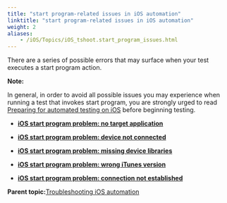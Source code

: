 ```yaml
--- 
title: "start program-related issues in iOS automation"
linktitle: "start program-related issues in iOS automation"
weight: 2
aliases: 
    - /iOS/Topics/iOS_tshoot.start_program_issues.html
---
```


There are a series of possible errors that may surface when your test executes a start program action.

**Note:**

In general, in order to avoid all possible issues you may experience when running a test that invokes start program, you are strongly urged to read [Preparing for automated testing on iOS](/iOS/Topics/iOS_launching_an_AUT.html#section_pdh_mzj_m4) before beginning testing.

-   **[iOS start program problem: no target application](/TA_FAQ/Topics/faq.tshoot.ios.start_program.aut_not_found_COPY.html)**  

-   **[iOS start program problem: device not connected](/TA_FAQ/Topics/faq.tshoot.ios.start_program.device_not_connected_COPY.html)**  

-   **[iOS start program problem: missing device libraries](/TA_FAQ/Topics/faq.tshoot.ios.start_program.missing_libraries_COPY.html)**  

-   **[iOS start program problem: wrong iTunes version](/TA_FAQ/Topics/faq.tshoot.ios.start_program.itunes_incompatible_COPY.html)**  

-   **[iOS start program problem: connection not established](/TA_FAQ/Topics/faq.tshoot.ios.start_program.connection_not_established_COPY.html)**  


**Parent topic:**[Troubleshooting iOS automation](/iOS/Topics/iOS_troubleshooting.html)


